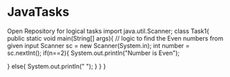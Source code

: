 # JavaTasks
Open Repository for logical tasks
import java.util.Scanner;
class Task1{
  public static void main(String[] args){
  // logic to find the Even numbers from given input
  Scanner sc = new Scanner(System.in);
  int number = sc.nextInt();
  if(n==2){
   System.out.println("Number is Even");
 
   }
   else{
   System.out.println(" ");
   }
  }
}
